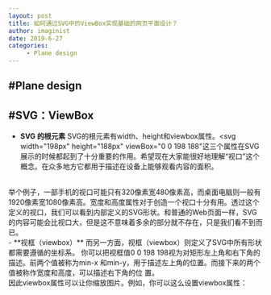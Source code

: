 ```yaml
---
layout: post
title: 如何通过SVG中的ViewBox实现基础的网页平面设计？
author: imaginist
date: 2019-6-27
categories:
     - Plane design
---
```


## #Plane design
## #SVG：ViewBox

- **SVG 的根元素**
SVG的根元素有width、height和viewbox属性。<svg width="198px" height="188px" viewBox="0 0 198 188"这三个属性在SVG展示的时候都起到了十分重要的作用。希望现在大家能很好地理解“视口”这个概念。在众多地方它都用于描述在设备上能够观看内容的面积。
<br>
举个例子，一部手机的视口可能只有320像素宽480像素高，而桌面电脑则一般有1920像素宽1080像素高。宽度和高度属性对于创造一个视口十分有用。透过这个定义的视口，我们可以看到内部定义的SVG形状。和普通的Web页面一样，SVG的内容可能会比视口大，但是这不意味着多余的部分就不存在，只是我们看不到而已。
<br>
- **视框（viewbox）**
而另一方面，视框（viewbox）则定义了SVG中所有形状都需要遵循的坐标系。
你可以把视框值0 0 198 198视为对矩形左上角和右下角的描述。前两个值被称为min-x
和min-y，用于描述左上角的位置。而接下来的两个值被称作宽度和高度，可以描述右下角的位
置。
<br>
因此viewbox属性可以让你缩放图片。例如，你可以这么设置viewbox属性：
<svg width="198px" height="188px" viewBox="0 0 99 94"
那么其中的形状为了填满SVG的宽度和高度，就会被放大。
举个例子，我用svg画了个半径200px的圆。
![avatar](http://m.qpic.cn/psb?/V13n1hdE00quqe/KdFSq6afsvp1OZ10dtWbTCbvN3uuzJm4h80SwxsXx1c!/b/dFEBAAAAAAAA&bo=1wRFANcERQADFzI!&rf=viewer_4&t=5)
如果是在一个400*400的画布上，圆正好撑满整个画布，挺好的。
好了，然后我要把这个圆嵌入到自己的页面里的svg标签里去，页面的svg标签尺寸是由实际业务需要来定的，不一定正好是，可能大可能小，还可能不是正方形。
![avatar](http://m.qpic.cn/psb?/V13n1hdE00quqe/TYvK6evWel4T3pG2tHXr52jgquVh3rk4xi3seUVFMkg!/b/dFQBAAAAAAAA&bo=1ASCANQEggADFzI!&rf=viewer_4&t=5)
正常情况下面浏览器中显示是这个样子的
![avatar](http://m.qpic.cn/psb?/V13n1hdE00quqe/hrY.zRcuAKqM17gBbxAJnNTzw8iqPe0xHwkmtDBHjPE!/b/dL4AAAAAAAAA&bo=7wDQAe8A0AEDFzI!&rf=viewer_4&t=5)
产品见了肯定不乐意啊，“我要整个圆啊，谁要这种残次品啊”。
咋整的，要么把这个圆的代码改了吧。
可如果不是简简单单一个圆呢，而是一大堆复杂代码，改个鬼啊。
呵呵~此刻，便是viewBox用武之地！
![avatar](http://m.qpic.cn/psb?/V13n1hdE00quqe/862jdTUIJplljdvll6u0N1t8lrkBHn*7sPCRwrfGhrw!/b/dFQBAAAAAAAA&bo=XAR2AFwEdgADFzI!&rf=viewer_4&t=5)
摇身一变就成这样了
![avatar](http://m.qpic.cn/psb?/V13n1hdE00quqe/t3kTTik7PeF7k91LoOaNmqnjeyabaQYz7hk3DVqM4FE!/b/dL8AAAAAAAAA&bo=WwRrAVsEawEDFzI!&rf=viewer_4&t=5)
viewBox的四个参数分别代表：最小X轴数值；最小y轴数值；宽度；高度。
前两个暂时用不到，个人理解除非要对内部svg做整体位移，否则一般都是0 0，暂时先不做解释，重点关注后两个参数。
想象一下viewBox是个400*400的正方形，但是单位不是px，也不是任何一个css单位，就当是一个假的单位吧。在viewBox放了一个圆，这个圆的半径是200，单位也不是px，而是变成了和viewBox的单位一模一样的那个假的单位。为啥说是假的呢？因为这个单位代表的长度是会变的，接着看。
svg有个特点，在默认情况下，会调整这个viewBox的大小，让这个viewBox正好能被放进svg里去。拿上面例子来说，viewBox是个正方形，而svg的宽度比高度小，所以就把viewBox的大小缩小到和svg宽度一样，就能正好将viewBox放进svg里来了。所以现在viewBox的实际大小是个150px*150px的正方形。
所以现在可以确定的是，viewBox的一个单位代表的长度 = 150px/400 = 0.375px。
而viewBox内部的所有数值*0.375px才是真正的长度。那个circle的圆心实际上是在坐标75px, 75px的位置上，半径为75px。